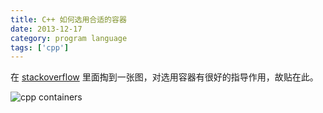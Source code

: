 ```yaml
---
title: C++ 如何选用合适的容器
date: 2013-12-17
category: program language
tags: ['cpp']
---
```


在 [stackoverflow](http://stackoverflow.com/questions/14426338/java-arraylist-in-c) 里面掏到一张图，对选用容器有很好的指导作用，故贴在此。
<!-- excerpt -->

![cpp containers](/images/cpp/cpp_containers.png)
